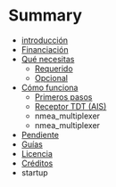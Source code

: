 # Summary

* [introducción](README.md)
* [Financiación](funding.md)
* [Qué necesitas](what_do_you_need.md)
   * [Requerido](required.md)
   * [Opcional](optional.md)
* [Cómo funciona](how_does_it_work.md)
   * [Primeros pasos](getting_started.md)
   * [Receptor TDT (AIS)](sdr_ais.md)
   * nmea_multiplexer
   * nmea_multiplexer
* [Pendiente](pendiente.md)
* [Guías](guides.md)
* [Licencia](license.md)
* [Créditos](creditos.md)
* startup

